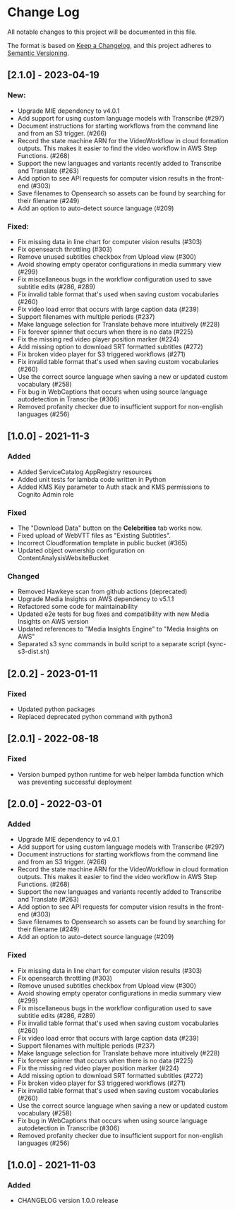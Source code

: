 # Change Log

All notable changes to this project will be documented in this file.

The format is based on [Keep a Changelog](https://keepachangelog.com/en/1.0.0/),
and this project adheres to [Semantic Versioning](https://semver.org/spec/v2.0.0.html).

## [2.1.0] - 2023-04-19

### New:

* Upgrade MIE dependency to v4.0.1
* Add support for using custom language models with Transcribe (#297)
* Document instructions for starting workflows from the command line and from an S3 trigger. (#266)
* Record the state machine ARN for the VideoWorkflow in cloud formation outputs. This makes it easier to find the video workflow in AWS Step Functions. (#268)
* Support the new languages and variants recently added to Transcribe and Translate (#263)
* Add option to see API requests for computer vision results in the front-end (#303)
* Save filenames to Opensearch so assets can be found by searching for their filename (#249)
* Add an option to auto-detect source language (#209)

### Fixed:

* Fix missing data in line chart for computer vision results (#303)
* Fix opensearch throttling (#303)
* Remove unused subtitles checkbox from Upload view (#300)
* Avoid showing empty operator configurations in media summary view (#299) 
* Fix miscellaneous bugs in the workflow configuration used to save subtitle edits (#286, #289)
* Fix invalid table format that's used when saving custom vocabularies (#260)
* Fix video load error that occurs with large caption data (#239)
* Support filenames with multiple periods (#237)
* Make language selection for Translate behave more intuitively (#228)
* Fix forever spinner that occurs when there is no data (#225)
* Fix the missing red video player position marker (#224)
* Add missing option to download SRT formatted subtitles (#272)
* Fix broken video player for S3 triggered workflows (#271)
* Fix invalid table format that's used when saving custom vocabularies (#260)
* Use the correct source language when saving a new or updated custom vocabulary (#258)
* Fix bug in WebCaptions that occurs when using source language autodetection in Transcribe (#306)
* Removed profanity checker due to insufficient support for non-english languages (#256) 

## [1.0.0] - 2021-11-3
### Added

* Added ServiceCatalog AppRegistry resources
* Added unit tests for lambda code written in Python
* Added KMS Key parameter to Auth stack and KMS permissions to Cognito Admin role

### Fixed

* The "Download Data" button on the **Celebrities** tab works now.
* Fixed upload of WebVTT files as "Existing Subtitles".
* Incorrect Cloudformation template in public bucket (#365)
* Updated object ownership configuration on ContentAnalysisWebsiteBucket

### Changed

* Removed Hawkeye scan from github actions (deprecated)
* Upgrade Media Insights on AWS dependency to v5.1.1
* Refactored some code for maintainability
* Updated e2e tests for bug fixes and compatibility with new Media Insights on AWS version
* Updated references to "Media Insights Engine" to "Media Insights on AWS"
* Separated s3 sync commands in build script to a separate script (sync-s3-dist.sh)

## [2.0.2] - 2023-01-11

### Fixed

* Updated python packages
* Replaced deprecated python command with python3

## [2.0.1] - 2022-08-18

### Fixed

* Version bumped python runtime for web helper lambda function which was preventing successful deployment

## [2.0.0] - 2022-03-01

### Added

* Upgrade MIE dependency to v4.0.1
* Add support for using custom language models with Transcribe (#297)
* Document instructions for starting workflows from the command line and from an S3 trigger. (#266)
* Record the state machine ARN for the VideoWorkflow in cloud formation outputs. This makes it easier to find the video workflow in AWS Step Functions. (#268)
* Support the new languages and variants recently added to Transcribe and Translate (#263)
* Add option to see API requests for computer vision results in the front-end (#303)
* Save filenames to Opensearch so assets can be found by searching for their filename (#249)
* Add an option to auto-detect source language (#209)

### Fixed

* Fix missing data in line chart for computer vision results (#303)
* Fix opensearch throttling (#303)
* Remove unused subtitles checkbox from Upload view (#300)
* Avoid showing empty operator configurations in media summary view (#299)
* Fix miscellaneous bugs in the workflow configuration used to save subtitle edits (#286, #289)
* Fix invalid table format that's used when saving custom vocabularies (#260)
* Fix video load error that occurs with large caption data (#239)
* Support filenames with multiple periods (#237)
* Make language selection for Translate behave more intuitively (#228)
* Fix forever spinner that occurs when there is no data (#225)
* Fix the missing red video player position marker (#224)
* Add missing option to download SRT formatted subtitles (#272)
* Fix broken video player for S3 triggered workflows (#271)
* Fix invalid table format that's used when saving custom vocabularies (#260)
* Use the correct source language when saving a new or updated custom vocabulary (#258)
* Fix bug in WebCaptions that occurs when using source language autodetection in Transcribe (#306)
* Removed profanity checker due to insufficient support for non-english languages (#256)

## [1.0.0] - 2021-11-03

### Added

* CHANGELOG version 1.0.0 release
